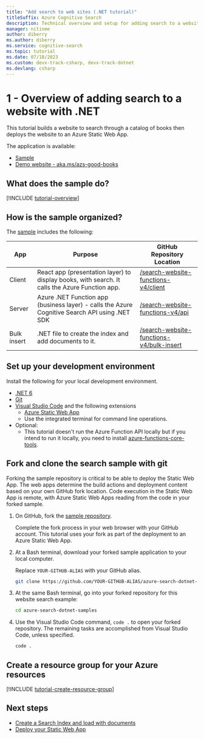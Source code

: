 ```yaml
---
title: "Add search to web sites (.NET tutorial)"
titleSuffix: Azure Cognitive Search
description: Technical overview and setup for adding search to a website and deploying to Azure Static Web App with .NET. 
manager: nitinme
author: diberry
ms.author: diberry
ms.service: cognitive-search
ms.topic: tutorial
ms.date: 07/18/2023
ms.custom: devx-track-csharp, devx-track-dotnet
ms.devlang: csharp
---
```


# 1 - Overview of adding search to a website with .NET

This tutorial builds a website to search through a catalog of books then deploys the website to an Azure Static Web App. 

The application is available:

* [Sample](https://github.com/azure-samples/azure-search-dotnet-samples/tree/master/search-website-functions-v4)
* [Demo website - aka.ms/azs-good-books](https://aka.ms/azs-good-books)

## What does the sample do? 
[!INCLUDE [tutorial-overview](includes/tutorial-add-search-website-what-sample-does.md)]

## How is the sample organized?

The [sample](https://github.com/Azure-Samples/azure-search-dotnet-samples/tree/master/search-website-functions-v4) includes the following:

|App|Purpose|GitHub<br>Repository<br>Location|
|--|--|--|
|Client|React app (presentation layer) to display books, with search. It calls the Azure Function app. |[/search-website-functions-v4/client](https://github.com/Azure-Samples/azure-search-dotnet-samples/tree/master/search-website-functions-v4/client)|
|Server|Azure .NET Function app (business layer) - calls the Azure Cognitive Search API using .NET SDK |[/search-website-functions-v4/api](https://github.com/Azure-Samples/azure-search-dotnet-samples/tree/master/search-website-functions-v4/api)|
|Bulk insert|.NET file to create the index and add documents to it.|[/search-website-functions-v4/bulk-insert](https://github.com/Azure-Samples/azure-search-dotnet-samples/tree/master/search-website-functions-v4/bulk-insert)|

## Set up your development environment

Install the following for your local development environment. 

- [.NET 6](https://dotnet.microsoft.com/download/dotnet/6.0)  
- [Git](https://git-scm.com/downloads)
- [Visual Studio Code](https://code.visualstudio.com/) and the following extensions
    - [Azure Static Web App](https://marketplace.visualstudio.com/items?itemName=ms-azuretools.vscode-azurestaticwebapps) 
    - Use the integrated terminal for command line operations.
- Optional:
    - This tutorial doesn't run the Azure Function API locally but if you intend to run it locally, you need to install [azure-functions-core-tools](../azure-functions/functions-run-local.md?tabs=linux%2ccsharp%2cbash#install-the-azure-functions-core-tools).

## Fork and clone the search sample with git

Forking the sample repository is critical to be able to deploy the Static Web App. The web apps determine the build actions and deployment content based on your own GitHub fork location. Code execution in the Static Web App is remote, with Azure Static Web Apps reading from the code in your forked sample.

1. On GitHub, fork the [sample repository](https://github.com/Azure-Samples/azure-search-dotnet-samples). 

    Complete the fork process in your web browser with your GitHub account. This tutorial uses your fork as part of the deployment to an Azure Static Web App. 

1. At a Bash terminal, download your forked sample application to your local computer. 

    Replace `YOUR-GITHUB-ALIAS` with your GitHub alias. 

    ```bash
    git clone https://github.com/YOUR-GITHUB-ALIAS/azure-search-dotnet-samples
    ```

1. At the same Bash terminal, go into your forked repository for this website search example:

    ```bash
    cd azure-search-dotnet-samples
    ```

1. Use the Visual Studio Code command, `code .` to open your forked repository. The remaining tasks are accomplished from Visual Studio Code, unless specified.

    ```bash
    code .
    ```

## Create a resource group for your Azure resources

[!INCLUDE [tutorial-create-resource-group](includes/tutorial-add-search-website-create-resource-group.md)]

## Next steps

* [Create a Search Index and load with documents](tutorial-csharp-create-load-index.md)
* [Deploy your Static Web App](tutorial-csharp-deploy-static-web-app.md)
